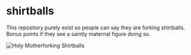 # shirtballs
This repository purely exist so people can say they are forking shirtballs.
Bonus points if they see a saintly maternal figure doing so.


![Holy Motherforking Shirtballs](https://media1.tenor.com/images/5ff67177d1e7e54f61915d4bff6daf31/tenor.gif?itemid=10603389)
